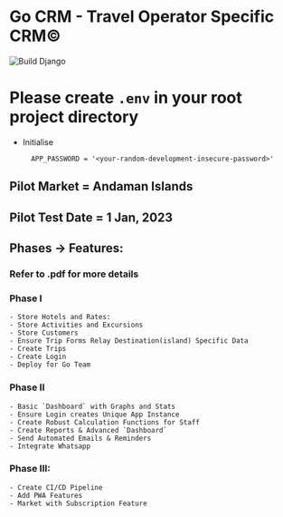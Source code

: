 # Go CRM - Travel Operator Specific CRM©
![Build Django](https://github.com/astratechz/travelco_crm/actions/workflows/django.yml/badge.svg)

# Please create `.env` in your root project directory
- Initialise 

        APP_PASSWORD = '<your-random-development-insecure-password>'

## Pilot Market = Andaman Islands

## Pilot Test Date = 1 Jan, 2023

## Phases -> Features: 

### Refer to .pdf for more details

### Phase I

```
- Store Hotels and Rates: 
- Store Activities and Excursions
- Store Customers 
- Ensure Trip Forms Relay Destination(island) Specific Data
- Create Trips
- Create Login 
- Deploy for Go Team
```

### Phase II

```
- Basic `Dashboard` with Graphs and Stats
- Ensure Login creates Unique App Instance
- Create Robust Calculation Functions for Staff
- Create Reports & Advanced `Dashboard`
- Send Automated Emails & Reminders
- Integrate Whatsapp
```

### Phase III: 

```
- Create CI/CD Pipeline
- Add PWA Features
- Market with Subscription Feature
```
